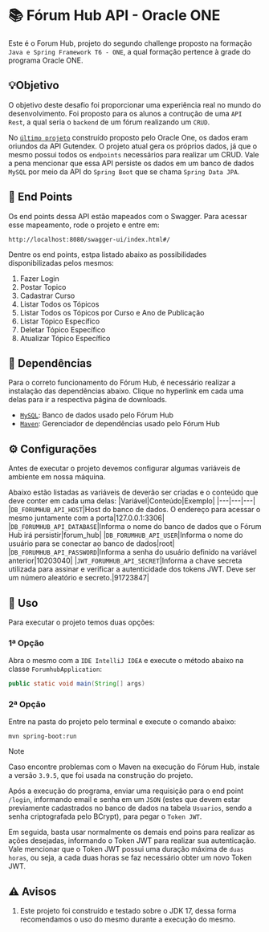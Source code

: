# 📚 Fórum Hub API - Oracle ONE
Este é o Forum Hub, projeto do segundo challenge proposto na formação `Java e Spring Framework T6 - ONE`, a qual formação pertence à grade do programa Oracle ONE.

## 💡Objetivo
O objetivo deste desafio foi proporcionar uma experiência real no mundo do desenvolvimento. Foi proposto para os alunos a contrução de uma `API Rest`, a qual seria o `backend` de um fórum realizando um `CRUD`.

No [`último projeto`](https://github.com/gPagio/bootcamp-oracle-alura-challenge-literalura) construído proposto pelo Oracle One, os dados eram oriundos da API Gutendex. O projeto atual gera os próprios dados, já que o mesmo possui todos os `endpoints` necessários para realizar um CRUD. Vale a pena mencionar que essa API persiste os dados em um banco de dados `MySQL` por meio da API do `Spring Boot` que se chama `Spring Data JPA`.

## 📝 End Points
Os end points dessa API estão mapeados com o Swagger. Para acessar esse mapeamento, rode o projeto e entre em:

```
http://localhost:8080/swagger-ui/index.html#/
```

Dentre os end points, estpa listado abaixo as possibilidades disponibilizadas pelos mesmos:

1. Fazer Login
1. Postar Topico
1. Cadastrar Curso
1. Listar Todos os Tópicos
1. Listar Todos os Tópicos por Curso e Ano de Publicação
1. Listar Tópico Específico
1. Deletar Tópico Específico
1. Atualizar Tópico Específico

## 📌 Dependências
Para o correto funcionamento do Fórum Hub, é necessário realizar a instalação das dependências abaixo. Clique no hyperlink em cada uma delas para ir a respectiva página de downloads.
 - [`MySQL`](https://dev.mysql.com/downloads/installer/): Banco de dados usado pelo Fórum Hub
 - [`Maven`](https://maven.apache.org/install.html): Gerenciador de dependências usado pelo Fórum Hub

## ⚙️ Configurações
Antes de executar o projeto devemos configurar algumas variáveis de ambiente em nossa máquina.

Abaixo estão listadas as variáveis de deverão ser criadas e o conteúdo que deve conter em cada uma delas:
|Variável|Conteúdo|Exemplo|
|---|---|---|
|`DB_FORUMHUB_API_HOST`|Host do banco de dados. O endereço para acessar o mesmo juntamente com a porta|127.0.0.1:3306|
|`DB_FORUMHUB_API_DATABASE`|Informa o nome do banco de dados que o Fórum Hub irá persistir|forum_hub|
|`DB_FORUMHUB_API_USER`|Informa o nome do usuário para se conectar ao banco de dados|root|
|`DB_FORUMHUB_API_PASSWORD`|Informa a senha do usuário definido na variável anterior|10203040|
|`JWT_FORUMHUB_API_SECRET`|Informa a chave secreta utilizada para assinar e verificar a autenticidade dos tokens JWT. Deve ser um número aleatório e secreto.|91723847|

## 🚀 Uso
Para executar o projeto temos duas opções:

### 1ª Opção
Abra o mesmo com a `IDE IntelliJ IDEA` e execute o método abaixo na classe `ForumhubApplication`:

``` Java
public static void main(String[] args)
```


### 2ª Opção
Entre na pasta do projeto pelo terminal e execute o comando abaixo:

```
mvn spring-boot:run
```
> [!NOTE]
> Caso encontre problemas com o Maven na execução do Fórum Hub, instale a versão `3.9.5`, que foi usada na construção do projeto.

Após a execução do programa, enviar uma requisição para o end point `/login`, informando email e senha em um `JSON` (estes que devem estar previamente cadastrados no banco de dados na tabela `Usuarios`, sendo a senha criptografada pelo BCrypt), para pegar o `Token JWT`.

Em seguida, basta usar normalmente os demais end poins para realizar as ações desejadas, informando o Token JWT para realizar sua autenticação. Vale mencionar que o Token JWT possui uma duração máxima de `duas horas`, ou seja, a cada duas horas se faz necessário obter um novo Token JWT.

## ⚠️ Avisos
1. Este projeto foi construído e testado sobre o JDK 17, dessa forma recomendamos o uso do mesmo durante a execução do mesmo.
